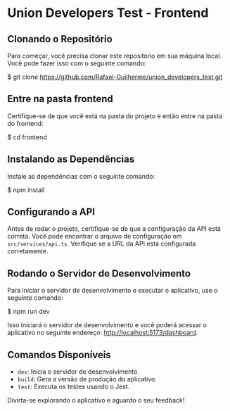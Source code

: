 # Union Developers Test - Frontend


## Clonando o Repositório

Para começar, você precisa clonar este repositório em sua máquina local. Você pode fazer isso com o seguinte comando:

$ git clone https://github.com/Rafael-Guilherme/union_developers_test.git

## Entre na pasta frontend

Certifique-se de que você está na pasta do projeto e então entre na pasta do frontend:

$ cd frontend

## Instalando as Dependências

Instale as dependências com o seguinte comando:

$ npm install


## Configurando a API

Antes de rodar o projeto, certifique-se de que a configuração da API está correta. Você pode encontrar o arquivo de configuração em `src/services/api.ts`. Verifique se a URL da API está configurada corretamente.


## Rodando o Servidor de Desenvolvimento

Para iniciar o servidor de desenvolvimento e executar o aplicativo, use o seguinte comando:

$ npm run dev


Isso iniciará o servidor de desenvolvimento e você poderá acessar o aplicativo no seguinte endereço: [http://localhost:5173/dashboard](http://localhost:5173/dashboard).

## Comandos Disponíveis

- `dev`: Inicia o servidor de desenvolvimento.
- `build`: Gera a versão de produção do aplicativo.
- `test`: Executa os testes usando o Jest.

Divirta-se explorando o aplicativo e aguardo o seu feedback!
